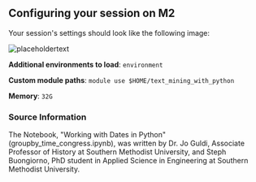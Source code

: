 ## Configuring your session on M2

Your session's settings should look like the following image: 

![placeholdertext](https://github.com/stephbuon/digital-history/blob/master/images/data_team_fields.png?raw=true)

__Additional environments to load__: `environment`

__Custom module paths__: `module use $HOME/text_mining_with_python`

__Memory__: `32G`

### Source Information

The Notebook, "Working with Dates in Python" (groupby_time_congress.ipynb), was written by Dr. Jo Guldi, Associate Professor of History at Southern Methodist University, and Steph Buongiorno, PhD student in Applied Science in Engineering at Southern Methodist University.
